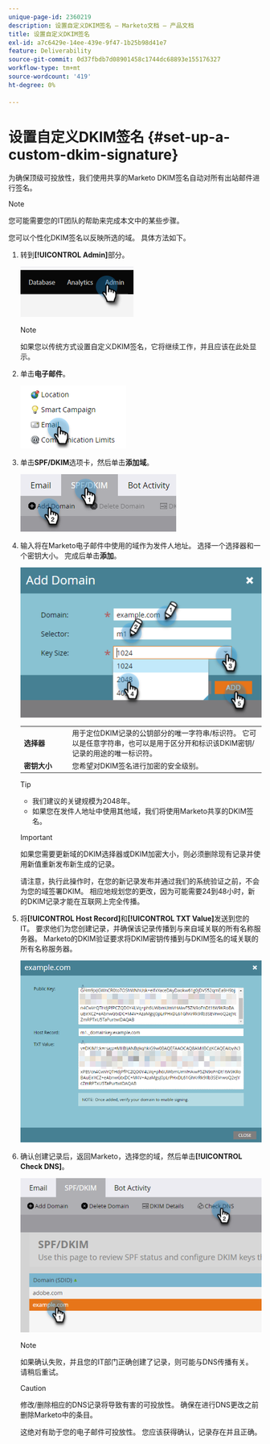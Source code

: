 ```yaml
---
unique-page-id: 2360219
description: 设置自定义DKIM签名 — Marketo文档 — 产品文档
title: 设置自定义DKIM签名
exl-id: a7c6429e-14ee-439e-9f47-1b25b98d41e7
feature: Deliverability
source-git-commit: 0d37fbdb7d08901458c1744dc68893e155176327
workflow-type: tm+mt
source-wordcount: '419'
ht-degree: 0%

---
```


# 设置自定义DKIM签名 {#set-up-a-custom-dkim-signature}

为确保顶级可投放性，我们使用共享的Marketo DKIM签名自动对所有出站邮件进行签名。

>[!NOTE]
>
>您可能需要您的IT团队的帮助来完成本文中的某些步骤。

您可以个性化DKIM签名以反映所选的域。 具体方法如下。

1. 转到&#x200B;**[!UICONTROL Admin]**&#x200B;部分。

   ![](assets/set-up-a-custom-dkim-signature-1.png)

   >[!NOTE]
   >
   >如果您以传统方式设置自定义DKIM签名，它将继续工作，并且应该在此处显示。

1. 单击&#x200B;**电子邮件**。

   ![](assets/set-up-a-custom-dkim-signature-2.png)

1. 单击&#x200B;**SPF/DKIM**&#x200B;选项卡，然后单击&#x200B;**添加域**。

   ![](assets/set-up-a-custom-dkim-signature-3.png)

1. 输入将在Marketo电子邮件中使用的域作为发件人地址。 选择一个选择器和一个密钥大小。 完成后单击&#x200B;**添加**。

   ![](assets/set-up-a-custom-dkim-signature-4.png)

   <table> 
   <tr>
   <td width="20%"><b>选择器</b></td>
   <td>用于定位DKIM记录的公钥部分的唯一字符串/标识符。 它可以是任意字符串，也可以是用于区分开和标识该DKIM密钥/记录的用途的唯一标识符。</td>
   </tr>
   <tr> 
   <td width="20%"><b>密钥大小</b></td>
   <td>您希望对DKIM签名进行加密的安全级别。</td>
   </tr>
   </tbody>
   </table>

   <p>

   >[!TIP]
   >
   >* 我们建议的关键规模为2048年。
   >* 如果您在发件人地址中使用其他域，我们将使用Marketo共享的DKIM签名。

   >[!IMPORTANT]
   >
   >如果您需要更新域的DKIM选择器或DKIM加密大小，则必须删除现有记录并使用新值重新发布新生成的记录。
   >
   >请注意，执行此操作时，在您的新记录发布并通过我们的系统验证之前，不会为您的域签署DKIM。 相应地规划您的更改，因为可能需要24到48小时，新的DKIM记录才能在互联网上完全传播。

1. 将&#x200B;**[!UICONTROL Host Record]**&#x200B;和&#x200B;**[!UICONTROL TXT Value]**&#x200B;发送到您的IT。 要求他们为您创建记录，并确保该记录传播到与来自域关联的所有名称服务器。 Marketo的DKIM验证要求将DKIM密钥传播到与DKIM签名的域关联的所有名称服务器。

   ![](assets/set-up-a-custom-dkim-signature-5.png)

1. 确认创建记录后，返回Marketo，选择您的域，然后单击&#x200B;**[!UICONTROL Check DNS]**。

   ![](assets/set-up-a-custom-dkim-signature-6.png)

   >[!NOTE]
   >
   >如果确认失败，并且您的IT部门正确创建了记录，则可能与DNS传播有关。 请稍后重试。

   >[!CAUTION]
   >
   >修改/删除相应的DNS记录将导致有害的可投放性。 确保在进行DNS更改之前删除Marketo中的条目。

   这绝对有助于您的电子邮件可投放性。 您应该获得确认，记录存在并且正确。
